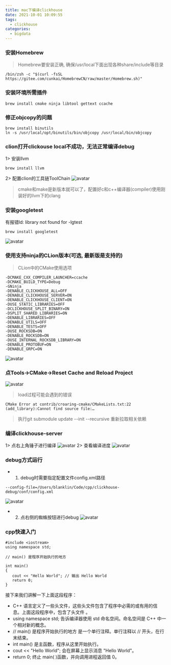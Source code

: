 ```yaml
---
title: mac下编译clickhouse
date: 2021-10-01 10:09:55
tags:
  - clickhouse
categories:
  - bigdata
---
```


### 安装Homebrew
> Homebrew要安装正确, 确保/usr/local下面出现各种share/include等目录
```
/bin/zsh -c "$(curl -fsSL https://gitee.com/cunkai/HomebrewCN/raw/master/Homebrew.sh)"
```
### 安装环境所需插件
```
brew install cmake ninja libtool gettext ccache
```
### 修正objcopy的问题
```
brew install binutils
ln -s /usr/local/opt/binutils/bin/objcopy /usr/local/bin/objcopy
```
### clion打开clickouse local不成功，无法正常编译debug
1> 安装llvm
```
brew install llvm
```
2> 配置clion的工具链ToolChain
![avatar](/images/clickhouse/1.png)
> cmake和make是新版本就可以了，配置好c和c++编译器(compiler)使用刚装好的llvm下的clang

### 安装googletest
有报错ld: library not found for -lgtest
```
brew install googletest
```
![avatar](/images/clickhouse/8.png)
### 使用支持ninja的CLion版本(可选, 最新版是支持的)
> CLion中的CMake使用选项
```
-DCMAKE_CXX_COMPILER_LAUNCHER=ccache
-DCMAKE_BUILD_TYPE=Debug
-GNinja
-DENABLE_CLICKHOUSE_ALL=OFF
-DENABLE_CLICKHOUSE_SERVER=ON
-DENABLE_CLICKHOUSE_CLIENT=ON
-DUSE_STATIC_LIBRARIES=OFF
-DCLICKHOUSE_SPLIT_BINARY=ON
-DSPLIT_SHARED_LIBRARIES=ON
-DENABLE_LIBRARIES=OFF
-DENABLE_UTILS=OFF
-DENABLE_TESTS=OFF
-DUSE_ROCKSDB=ON
-DENABLE_ROCKSDB=ON
-DUSE_INTERNAL_ROCKSDB_LIBRARY=ON
-DENABLE_PROTOBUF=ON
-DENABLE_GRPC=ON
```
![avatar](/images/clickhouse/2.png)

### 点Tools->CMake→Reset Cache and Reload Project
![avatar](/images/clickhouse/3.png)

> load过程可能会遇到的错误
```
CMake Error at contrib/croaring-cmake/CMakeLists.txt:22 (add_library):Cannot find source file:…
```
> 执行git submodule update --init --recursive 重新拉取相关依赖

### 编译clickhouse-server
1> 点右上角锤子进行编译
![avatar](/images/clickhouse/4.png)
2> 查看编译进度
![avatar](/images/clickhouse/5.png)

### debug方式运行
+ 1. debug时需要指定配置文件config.xml路径
```
--config-file=/Users/blanklin/Code/cpp/clickhouse-debug/conf/config.xml
```
![avatar](/images/clickhouse/7.png)
+ 2. 点右侧的蜘蛛按钮进行debug
![avatar](/images/clickhouse/6.png)


### cpp快速入门
```
#include <iostream>
using namespace std;
 
// main() 是程序开始执行的地方
 
int main()
{
   cout << "Hello World"; // 输出 Hello World
   return 0;
}
```
接下来我们讲解一下上面这段程序：

+ C++ 语言定义了一些头文件，这些头文件包含了程序中必需的或有用的信息。上面这段程序中，包含了头文件 <iostream>。
+ using namespace std; 告诉编译器使用 std 命名空间。命名空间是 C++ 中一个相对新的概念。
+ // main() 是程序开始执行的地方 是一个单行注释。单行注释以 // 开头，在行末结束。
+ int main() 是主函数，程序从这里开始执行。
+ cout << "Hello World"; 会在屏幕上显示消息 "Hello World"。
+ return 0; 终止 main( )函数，并向调用进程返回值 0。